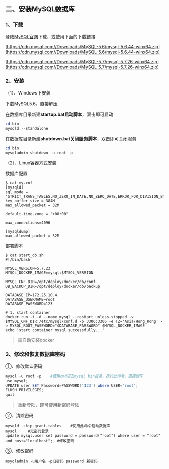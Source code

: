 ## 二、安装MySQL数据库

### 1、下载

登陆[MySQL官网](<https://dev.mysql.com/downloads/mysql/5.7.html#downloads>)下载，或使用下面的下载链接

[https://cdn.mysql.com//Downloads/MySQL-5.6/mysql-5.6.44-winx64.zip](https://cdn.mysql.com//Downloads/MySQL-5.6/mysql-5.6.44-winx64.zip)

[https://cdn.mysql.com//Downloads/MySQL-5.7/mysql-5.7.26-winx64.zip](https://cdn.mysql.com//Downloads/MySQL-5.7/mysql-5.7.26-winx64.zip)

### 2、安装

（1）、Windows下安装

下载MySQL5.6，直接解压

在数据库目录新建**startup.bat启动脚本**，双击即可启动

```powershell
cd bin
mysqld --standalone
```

在数据库目录新建**shutdown.bat关闭服务脚本**，双击即可关闭服务

```powershell
cd bin
mysqladmin shutdown -u root -p
```

（2）、Linux容器方式安装

数据库配置

```shell
$ cat my.cnf 
[mysqld]
sql_mode = "STRICT_TRANS_TABLES,NO_ZERO_IN_DATE,NO_ZERO_DATE,ERROR_FOR_DIVISION_BY_ZERO,NO_AUTO_CREATE_USER,NO_ENGINE_SUBSTITUTION"
key_buffer_size = 384M
max_allowed_packet = 32M

default-time-zone = "+08:00"

max_connections=4096

[mysqldump]
max_allowed_packet = 32M
```

部署脚本

```shell
$ cat start_db.sh 
#!/bin/bash

MYSQL_VERSION=5.7.23
MYSQL_DOCKER_IMAGE=mysql:$MYSQL_VERSION

MYSQL_CNF_DIR=/opt/deploy/docker/db/conf
DB_BACKUP_DIR=/opt/deploy/docker/db/backup

DATABASE_IP=172.25.10.4
DATABASE_USERNAME=root
DATABASE_PASSWORD=123

# 1. start container
docker run -t -d --name mysql --restart unless-stopped -v $MYSQL_CNF_DIR:/etc/mysql/conf.d -p 3306:3306 -e TZ='Asia/Hong_Kong' -e MYSQL_ROOT_PASSWORD="$DATABASE_PASSWORD" $MYSQL_DOCKER_IMAGE
echo 'start container mysql successfully...'
```

> 需自动安装docker

### 3、修改和恢复数据库密码

①、修改默认密码

```powershell
mysql -u root -p    #使用cmd进去mysql bin目录，执行此命令，直接回车
use mysql;
UPDATE user SET Password=PASSWORD('123') where USER='root';
FLUSH PRIVILEGES;
quit
```

> 重新登陆，即可使用新密码登陆

②、清除密码

```shell
mysqld -skip-grant-tables    #使用此命令启动数据库
mysql     #无密码登录
update mysql.user set password = password("root") where user = "root" and host="localhost";  #修改密码
```

③、修改密码

```shell
msyqladmin -u用户名 -p旧密码 password 新密码
```

